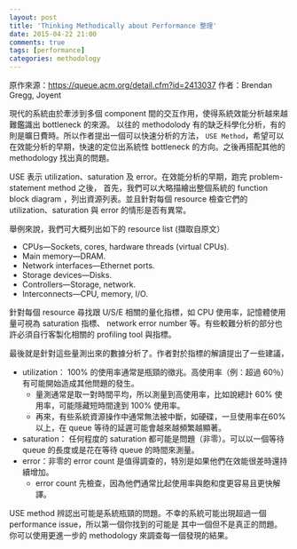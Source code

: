 ```yaml
---
layout: post
title: 'Thinking Methodically about Performance 整理'
date: 2015-04-22 21:00
comments: true
tags: [performance]
categories: methodology
---
```


原作來源：https://queue.acm.org/detail.cfm?id=2413037
作者：Brendan Gregg, Joyent

現代的系統由於牽涉到多個 component 間的交互作用，使得系統效能分析越來越難鑑識出 bottleneck 的來源。
以往的 methodolody 有的缺乏科學化分析，有的則是曠日費時。所以作者提出一個可以快速分析的方法，
`USE Method`，希望可以在效能分析的早期，快速的定位出系統性 bottleneck 的方向。之後再搭配其他的
methodology 找出真的問題。

USE 表示 utilization、saturation 及 error。在效能分析的早期，跑完 problem-statement method 之後，
首先，我們可以大略描繪出整個系統的 function block diagram ，列出資源列表。並且針對每個 resource
檢查它們的 utilization、saturation 與 error 的情形是否有異常。

舉例來說，我們可大概列出如下的 resource list (擷取自原文）

* CPUs—Sockets, cores, hardware threads (virtual CPUs).
* Main memory—DRAM.
* Network interfaces—Ethernet ports.
* Storage devices—Disks.
* Controllers—Storage, network.
* Interconnects—CPU, memory, I/O.

針對每個 resource 尋找跟 U/S/E 相關的量化指標，如 CPU 使用率，記憶體使用量可視為 saturation 指標、
network error number 等。有些較難分析的部分也許必須自行客製化相關的 profiling tool 與指標。

最後就是針對這些量測出來的數據分析了。作者對於指標的解讀提出了一些建議，

* utilization： 100% 的使用率通常是瓶頸的徵兆。高使用率（例：超過 60％）有可能開始造成其他問題的發生。
  * 量測通常是取一對時間平均，所以測量到高使用率，比如說總計 60% 使用率，可能隱藏短時間達到 100% 使用率。
  * 再來，有些系統資源操作中通常無法被中斷，如硬碟，一旦使用率在60%以上，在 queue 等待的延遲可能會越來越頻繁越顯著。
* saturation： 任何程度的 saturation 都可能是問題（非零）。可以以一個等待 queue 的長度或是花在等待 queue 的時間來測量。
* error：非零的 error count 是值得調查的，特別是如果他們在效能很差時還持續增加。
  * error count 先檢查，因為他們通常比起使用率與飽和度更容易且更快解譯。

USE method 辨認出可能是系統瓶頸的問題。不幸的系統可能出現超過一個 performance issue，所以第一個你找到的可能是
其中一個但不是真正的問題。你可以使用更進一步的 methodology 來調查每一個發現的結果。

